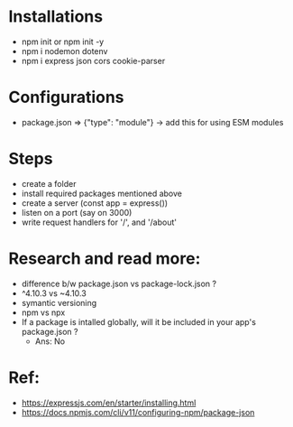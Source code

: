 # Installations

- npm init or npm init -y
- npm i nodemon dotenv
- npm i express json cors cookie-parser

# Configurations

- package.json => {"type": "module"} -> add this for using ESM modules

# Steps

- create a folder
- install required packages mentioned above
- create a server (const app = express())
- listen on a port (say on 3000)
- write request handlers for '/', and '/about'

# Research and read more:

- difference b/w package.json vs package-lock.json ?
- ^4.10.3 vs ~4.10.3
- symantic versioning
- npm vs npx
- If a package is intalled globally, will it be included in your app's package.json ?
  - Ans: No

# Ref:

- https://expressjs.com/en/starter/installing.html
- https://docs.npmjs.com/cli/v11/configuring-npm/package-json
